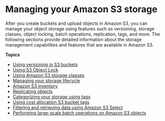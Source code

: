 # Managing your Amazon S3 storage<a name="managing-storage"></a>

After you create buckets and upload objects in Amazon S3, you can manage your object storage using features such as versioning, storage classes, object locking, batch operations, replication, tags, and more\. The following sections provide detailed information about the storage management capabilities and features that are available in Amazon S3\.

**Topics**
+ [Using versioning in S3 buckets](Versioning.md)
+ [Using S3 Object Lock](object-lock.md)
+ [Using Amazon S3 storage classes](storage-class-intro.md)
+ [Managing your storage lifecycle](object-lifecycle-mgmt.md)
+ [Amazon S3 inventory](storage-inventory.md)
+ [Replicating objects](replication.md)
+ [Categorizing your storage using tags](object-tagging.md)
+ [Using cost allocation S3 bucket tags](CostAllocTagging.md)
+ [Filtering and retrieving data using Amazon S3 Select](selecting-content-from-objects.md)
+ [Performing large\-scale batch operations on Amazon S3 objects](batch-ops.md)